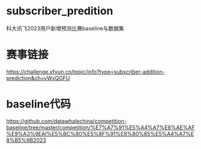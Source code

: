 # subscriber_predition
科大讯飞2023用户新增预测比赛baseline与数据集
# 赛事链接
https://challenge.xfyun.cn/topic/info?type=subscriber-addition-prediction&ch=vWxQGFU
# baseline代码
https://github.com/datawhalechina/competition-baseline/tree/master/competition/%E7%A7%91%E5%A4%A7%E8%AE%AF%E9%A3%9EAI%E5%BC%80%E5%8F%91%E8%80%85%E5%A4%A7%E8%B5%9B2023

